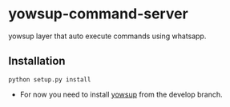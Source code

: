 # yowsup-command-server
yowsup layer that auto execute commands using whatsapp.

## Installation

```
python setup.py install
```

- For now you need to install [yowsup](https://github.com/tgalal/yowsup/tree/develop) from the develop branch.



